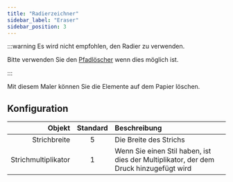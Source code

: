 ```yaml
---
title: "Radierzeichner"
sidebar_label: "Eraser"
sidebar_position: 3
---
```


:::warning Es wird nicht empfohlen, den Radier zu verwenden.

Bitte verwenden Sie den [Pfadlöscher](path_eraser) wenn dies möglich ist.

:::

Mit diesem Maler können Sie die Elemente auf dem Papier löschen.

## Konfiguration

|              Objekt | Standard | Beschreibung                                                                          |
| -------------------:|:--------:|:------------------------------------------------------------------------------------- |
|        Strichbreite |    5     | Die Breite des Strichs                                                                |
| Strichmultiplikator |    1     | Wenn Sie einen Stil haben, ist dies der Multiplikator, der dem Druck hinzugefügt wird |
